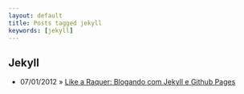 ```yaml
---
layout: default
title: Posts tagged jekyll
keywords: [jekyll]
---
```

<h2 class="category">Jekyll</h2>
<ul class="posts">
<li>
<p>
<span class="date">07/01/2012</span> &raquo; 
<a href="/blog/like-a-raquer-blogando-com-jekyll-e-github-pages">Like a Raquer: Blogando com Jekyll e Github Pages</a>
</p>
</li> 
</ul>

